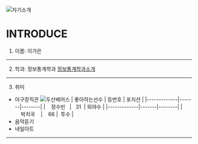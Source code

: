 ![자기소개](https://cdn3.iconfinder.com/data/icons/rcons-user-profession/32/lawyer-woman-48.png)

INTRODUCE
=========

1. 이름: 이가은
---------------
2. 학과: 정보통계학과
[정보통계학과소개](http://statistics.kangwon.ac.kr)
-------------------------------------------------
3. 취미
 * 야구장직관
 ![두산베어스](http://dbscthumb.phinf.naver.net/2765_000_229/20131029203801163_VAN0UCN9E.jpg/1734697.jpg?type=m250&wm=N)
| 좋아하는선수 | 등번호 | 포지션 |
|-------------|-------|--------|
|    정수빈    |   31  | 외야수 |
|-------------|-------|--------|
|    박치국    |    66 |  투수  |
 * 음악듣기
 * 네일아트
 ----------
 




